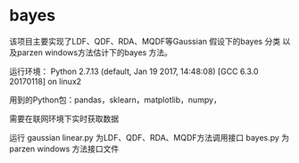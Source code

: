 # bayes
该项目主要实现了LDF、QDF、RDA、MQDF等Gaussian 假设下的bayes 分类 以及parzen windows方法估计下的bayes 方法。

运行环境： Python 2.7.13 (default, Jan 19 2017, 14:48:08) 
[GCC 6.3.0 20170118] on linux2


用到的Python包：pandas，sklearn，matplotlib，numpy，

需要在联网环境下实时获取数据

运行 gaussian linear.py 为LDF、QDF、RDA、MQDF方法调用接口
bayes.py 为parzen windows 方法接口文件
